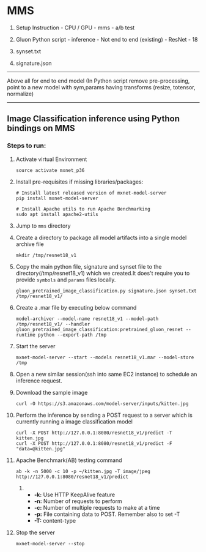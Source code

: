 # MMS

1. Setup Instruction - CPU / GPU - mms - a/b test

3. Gluon Python script - inference - Not end to end (existing) - ResNet - 18

4. synset.txt

5. signature.json


-----

Above all for end to end model (In Python script remove pre-processing, point to a new model with sym,params having transforms (resize, totensor, normalize)

-----

## Image Classification inference using Python bindings on MMS

### Steps to run:

1. Activate virtual Environment

   ```shell
   source activate mxnet_p36
   ```

2. Install pre-requisites if missing libraries/packages:

   ```shell
   # Install latest released version of mxnet-model-server 
   pip install mxnet-model-server
   
   # Install Apache utils to run Apache Benchmarking
   sudo apt install apache2-utils
   ```

3. Jump to `mms` directory

4. Create a directory to package all model artifacts into a single model archive file

   ```shell
   mkdir /tmp/resnet18_v1
   ```

5. Copy the main python file, signature and synset file to the directory(/tmp/resnet18_v1) which we created.It does't require you to provide `symbols` and `params` files locally. 

   ```shell
   gluon_pretrained_image_classification.py signature.json synset.txt /tmp/resnet18_v1/
   ```

6. Create a .mar file by executing below command

   ```shell
   model-archiver --model-name resnet18_v1 --model-path /tmp/resnet18_v1/ --handler gluon_pretrained_image_classification:pretrained_gluon_resnet --runtime python --export-path /tmp
   ```

7. Start the server

   ```shell
   mxnet-model-server --start --models resnet18_v1.mar --model-store /tmp
   ```

8. Open a new similar session(ssh into same EC2 instance) to schedule an inference request.

9. Download the sample image

   ```shell
   curl -O https://s3.amazonaws.com/model-server/inputs/kitten.jpg
   ```

10. Perform the inference by sending a POST request to a server which is currently running a image classification model

    ```shell
    curl -X POST http://127.0.0.1:8080/resnet18_v1/predict -T kitten.jpg
    curl -X POST http://127.0.0.1:8080/resnet18_v1/predict -F "data=@kitten.jpg"
    ```

11. Apache Benchmark(AB) testing command

    ```shell
    ab -k -n 5000 -c 10 -p ~/kitten.jpg -T image/jpeg http://127.0.0.1:8080/resnet18_v1/predict
    ```

    1. - **-k:** Use HTTP KeepAlive feature
       - **-n:** Number of requests to perform
       - **-c:** Number of multiple requests to make at a time
       - **-p:** File containing data to POST. Remember also to set -T
       - **-T:** content-type

12. Stop the server

    ```
    mxnet-model-server --stop
    ```

    
